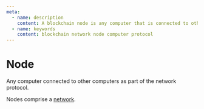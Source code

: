 ```yaml
---
meta:
  - name: description
    content: A blockchain node is any computer that is connected to other computers and is a part of a blockchain network.
  - name: keywords
    content: blockchain network node computer protocol
---
```


# Node

Any computer connected to other computers as part of the network protocol.

Nodes comprise a [network](/glossary/network).